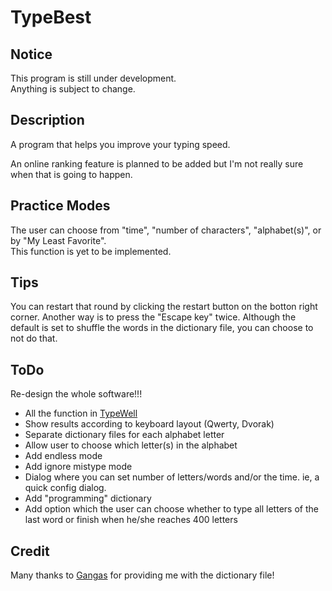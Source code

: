 TypeBest
========

Notice
------
This program is still under development.  
Anything is subject to change.  

Description
-----------
A program that helps you improve your typing speed.

An online ranking feature is planned to be added but I'm not really sure when that is going to happen.

Practice Modes
--------------
The user can choose from "time", "number of characters", "alphabet(s)", or by "My Least Favorite".  
This function is yet to be implemented.  

Tips
----
You can restart that round by clicking the restart button on the botton right corner. Another way is to press the "Escape key" twice. Although the default is set to shuffle the words in the dictionary file, you can choose to not do that.  

ToDo
----
Re-design the whole software!!!

* All the function in [TypeWell](http://members.jcom.home.ne.jp/gangas2/download.html)
* Show results according to keyboard layout (Qwerty, Dvorak)
* Separate dictionary files for each alphabet letter
* Allow user to choose which letter(s) in the alphabet
* Add endless mode
* Add ignore mistype mode
* Dialog where you can set number of letters/words and/or the time. ie, a quick config dialog.
* Add "programming" dictionary
* Add option which the user can choose whether to type all letters of the last
  word or finish when he/she reaches 400 letters

Credit
------
Many thanks to [Gangas](http://www.twfan.com/) for providing me with the dictionary file!  
